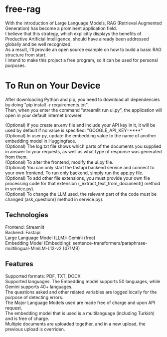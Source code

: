 # free-rag
With the introduction of Large Language Models, RAG (Retrieval Augmented Generation) has become a prominent application field.   
I believe that this strategy, which explicitly displays the benefits of Productive Artificial Intelligence, should have already been addressed globally and be well recognized.   
As a result, I'll provide an open source example on how to build a basic RAG structure from start.   
I intend to make this project a free program, so it can be used for personal purposes.  
 

# To Run on Your Device
After downloading Python and pip, you need to download all dependencies by doing "pip install -r requirements.txt".  
Then, when you enter the command "streamlit run ui.py", the application will open in your default internet browser.  

(Optional) If you create an.env file and include your API key in it, it will be used by default if no value is specified: "GOOGLE_API_KEY=****"    
(Optional) In user.py, update the embedding value to the name of another embedding model in Huggingface.    
(Optional) The log.txt file shows which parts of the documents you supplied in answer to your requests, as well as what type of response was generated from them.    
(Optional) To alter the frontend, modify the ui.py file.    
(Optional) You can only start the fastapi backend service and connect to your own frontend. To run only backend, simply run the app.py file.   
(Optional) To add other file extensions, you must provide your own file processing code for that extension (_extract_text_from_document() method in service.py).  
(Optional) To change the LLM used, the relevant part of the code must be changed (ask_question() method in service.py).    

## Technologies  
Frontend: Streamlit   
Backend: Fastapi   
Large Language Model (LLM): Gemini (free)   
Embedding Model (Embedding): sentence-transformers/paraphrase-multilingual-MiniLM-L12-v2 (471MB)   


## Features  
Supported formats: PDF, TXT, DOCX   
Supported languages: The Embedding model supports 50 languages, while Gemini supports 40+ languages.   
The questions asked and other related variables are logged locally for the purpose of detecting errors.   
The Major Language Models used are made free of charge and upon API request.   
The embedding model that is used is a  multilanguage (including Turkish) and is free of charge.   
Multiple documents are uploaded together, and in a new upload, the previous upload is overriden.   
